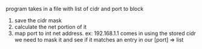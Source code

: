 program takes in a file with list of cidr and port to block
1. save the cidr mask
2. calculate the net portion of it
3. map port to int net address.
ex: 192.168.1.1 comes in
using the stored cidr we need to mask it and see if it matches 
an entry in our [port] => list<net>
